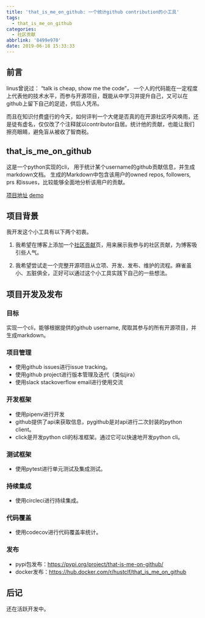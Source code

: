```yaml
---
title: 'that_is_me_on_github: 一个统计github contribution的小工具'
tags:
  - that_is_me_on_github
categories:
  - 社区贡献
abbrlink: '8499e970'
date: 2019-06-18 15:33:33
---
```



## 前言
linus曾说过： “talk is cheap, show me the code”， 一个人的代码能在一定程度上代表他的技术水平，而参与开源项目，既能从中学习并提升自己，又可以在github上留下自己的足迹，供后人凭吊。

而且在知识付费盛行的今天，如何评判一个大佬是否真的在开源社区呼风唤雨，还是徒有虚名，仅仅改了个注释就以contributor自居。统计他的贡献，也能让我们擦亮眼睛，避免盲从被收了智商税。

## that_is_me_on_github
这是一个python实现的cli， 用于统计某个username的github贡献信息，并生成markdown文档。 生成的Markdown中包含该用户的owned repos,  followers, prs 和issues，比较能够全面地分析该用户的贡献。

[项目地址](https://github.com/hustclf/that_is_me_on_github)
[demo](https://github.com/hustclf/that_is_me_on_github/blob/master/demo.md)

<!-- more -->

## 项目背景
我开发这个小工具有以下两个初衷。
1. 我希望在博客上添加一个[社区贡献](https://hustclf.github.io/contributions/)页，用来展示我参与的社区贡献，为博客吸引些人气。

2. 我希望尝试走一个完整开源项目从立项、开发、发布、维护的流程。麻雀虽小、五脏俱全，正好可以通过这个小工具实践下自己的一些想法。

## 项目开发及发布
### 目标
实现一个cli，能够根据提供的github username, 爬取其参与的所有开源项目，并生成markdown。

### 项目管理
- 使用github issues进行issue tracking。
- 使用github project进行版本管理及迭代（类似jira）
- 使用slack stackoverflow email进行使用交流

### 开发框架
- 使用pipenv进行开发
- github提供了api来获取信息，pygithub是对api进行二次封装的python client。
- click是开发python cli的标准框架。通过它可以快速地开发python cli。

### 测试框架
- 使用pytest进行单元测试及集成测试。

### 持续集成
- 使用circleci进行持续集成。

### 代码覆盖
- 使用codecov进行代码覆盖率统计。

### 发布
- pypi包发布：https://pypi.org/project/that-is-me-on-github/
- docker发布：https://hub.docker.com/r/hustclf/that_is_me_on_github

## 后记
还在活跃开发中。
